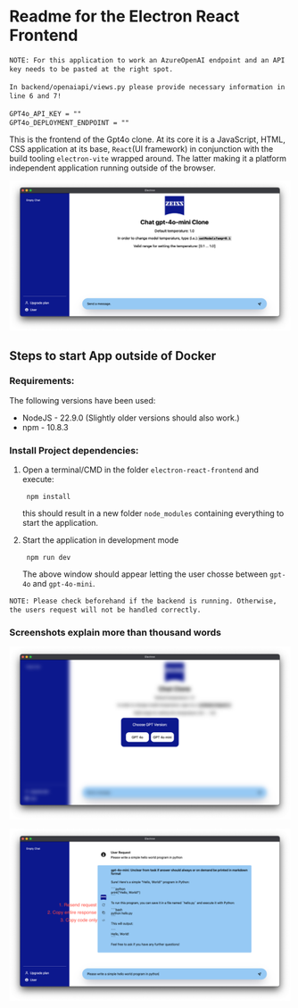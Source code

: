 # Readme for the Electron React Frontend

```
NOTE: For this application to work an AzureOpenAI endpoint and an API key needs to be pasted at the right spot.

In backend/openaiapi/views.py please provide necessary information in line 6 and 7!

GPT4o_API_KEY = ""
GPT4o_DEPLOYMENT_ENDPOINT = ""
```

This is the frontend of the Gpt4o clone. At its core it is a JavaScript, HTML, CSS application at its base, `React`(UI framework) in conjunction with the build tooling `electron-vite` wrapped around. The latter making it a platform independent application running outside of the browser.

![app](misc/app.png)

## Steps to start App outside of Docker

### Requirements:
The following versions have been used:
- NodeJS - 22.9.0 (Slightly older versions should also work.)
- npm - 10.8.3

### Install Project dependencies:

1. Open a terminal/CMD in the folder `electron-react-frontend` and execute:

        npm install

    this should result in a new folder `node_modules` containing everything to start the application.

2. Start the application in development mode

        npm run dev

    The above window should appear letting the user chosse between `gpt-4o` and `gpt-4o-mini`.

```
NOTE: Please check beforehand if the backend is running. Otherwise, the users request will not be handled correctly.
```

### Screenshots explain more than thousand words

![version](misc/version.png)

![app](misc/response.png)